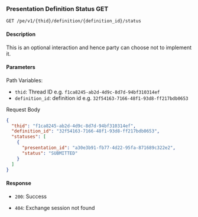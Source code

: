 ### Presentation Definition Status GET

`GET /pe/v1/{thid}/definition/{definition_id}/status`


#### Description

This is an optional interaction and hence party can choose not to implement it.


#### Parameters

Path Variables:
* `thid`: Thread ID e.g. `f1ca8245-ab2d-4d9c-8d7d-94bf310314ef`
* `definition_id`: definition id e.g. `32f54163-7166-48f1-93d8-ff217bdb0653`

Request Body

```json
{
  "thid": "f1ca8245-ab2d-4d9c-8d7d-94bf310314ef",
  "definition_id": "32f54163-7166-48f1-93d8-ff217bdb0653",
  "statuses": [
    {
      "presentation_id": "a30e3b91-fb77-4d22-95fa-871689c322e2",
      "status": "SUBMITTED"
    }
  ]
}
```

#### Response

* `200`: Success

* `404`: Exchange session not found
